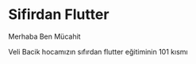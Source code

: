 # Sifirdan Flutter


Merhaba Ben Mücahit

Veli Bacik hocamızın  sıfırdan flutter eğitiminin 101 kısmı

